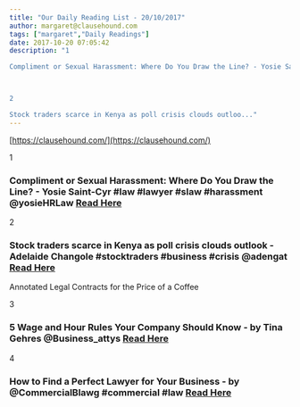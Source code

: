 ```yaml
---
title: "Our Daily Reading List - 20/10/2017"
author: margaret@clausehound.com
tags: ["margaret","Daily Readings"]
date: 2017-10-20 07:05:42
description: "1

Compliment or Sexual Harassment: Where Do You Draw the Line? - Yosie Saint-Cyr #law #lawyer #slaw #harassment @yosieHRLaw Read Here



2

Stock traders scarce in Kenya as poll crisis clouds outloo..."
---
```


[https://clausehound.com/](https://clausehound.com/)

1

### Compliment or Sexual Harassment: Where Do You Draw the Line? - Yosie Saint-Cyr #law #lawyer #slaw #harassment @yosieHRLaw [Read Here](http://www.slaw.ca/2017/10/12/compliment-or-sexual-harassment-where-do-you-draw-the-line/)

2

### Stock traders scarce in Kenya as poll crisis clouds outlook - Adelaide Changole #stocktraders #business #crisis @adengat [Read Here](https://www.bloomberg.com/professional/blog/stock-traders-scarce-kenya-poll-crisis-clouds-outlook/)

Annotated Legal Contracts
for the Price of a Coffee

3

### 5 Wage and Hour Rules Your Company Should Know - by Tina Gehres @Business_attys [Read Here](https://goo.gl/Zn4MvQ)

4

### How to Find a Perfect Lawyer for Your Business - by @CommercialBlawg #commercial #law [Read Here](https://goo.gl/Pi6NhH)